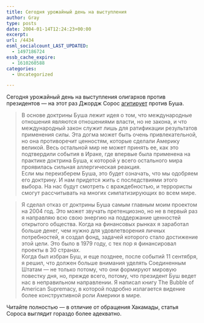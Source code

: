 ```yaml
---
title: Сегодня урожайный день на выступления
author: Gray
type: posts
date: 2004-01-14T12:24:23+00:00
excerpt:
url: /4434
esml_socialcount_LAST_UPDATED:
  - 1497186724
essb_cache_expire:
  - 1610260588
categories:
  - Uncategorized

---
```








Сегодня урожайный день на выступления олигархов против президентов &#8212; на этот раз Джордж Сорос <a href="http://www.inopressa.ru/details.html?id=16591" target="_blank">агитирует</a> против Буша.

> В основе доктрины Буша лежит идея о том, что международные отношения являются отношениями власти, но не закона, и что международный закон служит лишь для ратификации результатов применения силы. Эта догма может быть очень привлекательной, но она противоречит ценностям, которые сделали Америку великой. Весь остальной мир не может принять ее, как это подтвердили события в Ираке, где впервые была применена на практике доктрина Буша, к которой у всего остального мира проявилась сильная аллергическая реакция.  
> Если мы переизберем Буша, это будет означать, что мы одобряем его доктрину. И нам придется жить с последствиями этого выбора. На нас будут смотреть с враждебностью, и террористы смогут рассчитывать на многих симпатизирующих во всем мире. 

> Я сделал отказ от доктрины Буша самым главным моим проектом на 2004 год. Это может звучать претенциозно, но не в первый раз я направляю всю свою энергию на поддержание ценностей открытого общества. Когда на финансовых рынках я заработал больше денег, чем нужно для удовлетворения личных потребностей, я создал фонд, задачей которого стало достижение этой цели. Это было в 1979 году, с тех пор я финансировал проекты в 30 странах.  
> Когда был избран Буш, и еще позднее, после событий 11 сентября, я решил, что должен больше внимания уделять Соединенным Штатам &#8212; не только потому, что они формируют мировую повестку дня, но, прежде всего, потому, что президент Буш ведет нас в неправильном направлении. Я написал книгу The Bubble of American Supremacy, в которой подробно излагается видение более конструктивной роли Америки в мире.

Читайте полностью &#8212; в отличие от обращения Хакамады, статья Сороса выглядит гораздо более адекватно.
